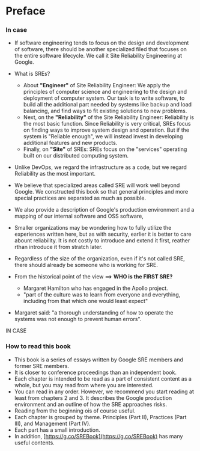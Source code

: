 # Preface

### In case

- If software engineering tends to focus on the design and development of software, there should be another specialized filed that focuses on the entire software lifecycle. We call it Site Reliability Engineering at Google.

- What is SREs?
	- About **"Engineer"** of Site Reliability Engineer: We apply the principles of computer science and engineering to the design and deployment of computer system. Our task is to write software, to build all the additional part needed by systems like backup and load balancing, and find ways to fit existing solutions to new problems.
	- Next, on the **"Reliability"** of the Site Reliability Engineer: Reliability is the most basic function. Since Reliability is very critical, SREs focus on finding ways to improve system design and operation. But if the system is "Reliable enough", we will instead invest in developing additional features and new products.
	- Finally, on **"Site"** of SREs: SREs focus on the "services" operating built on our distributed computing system.

- Unlike DevOps, we regard the infrastructure as a code, but we regard Reliability as the most important.
- We believe that specialized areas called SRE will work well beyond Google. We constructed this book so that general principles and more special practices are separated as much as possible.
- We also provide a description of Google's production environment and a mapping of our internal software and OSS software,
- Smaller organizations may be wondering how to fully utilize the experiences written here, but as with security, earlier it is better to care abount reliability. It is not costly to introduce and extend it first,  reather rthan introduce it from stratch later.
- Regardless of the size of the organization, even if it's not called SRE, there should already be someone who is working for SRE.
- From the historical point of the view ==> **WHO is the FIRST SRE?**
	- Margaret Hamilton who has engaged in the Apollo project.
	- "part of the culture was to learn from everyone and everything, including from that which one would least expect"
- Margaret said: "a thorough understanding of how to operate the systems was not enough to prevent human errors".

IN CASE

### How to read this book

- This book is a series of essays written by Google SRE members and former SRE members.
- It is closer to conference proceedings than an independent book.
- Each chapter is intended to be read as a part of consistent content as a whole, but you may read from where you are interested.
- You can read in any order. However, we recommend you start reading at least from chapters 2 and 3. It describes the Google production environment and an outline of how the SRE approaches risks.
- Reading from the beginning ois of course useful.
- Each chapter is grouped by theme. Principles (Part II), Practices (Part III), and Management (Part IV).
- Each part has a small introduction.
- In addition, [https://g.co/SREBook](https://g.co/SREBook) has many useful contents.